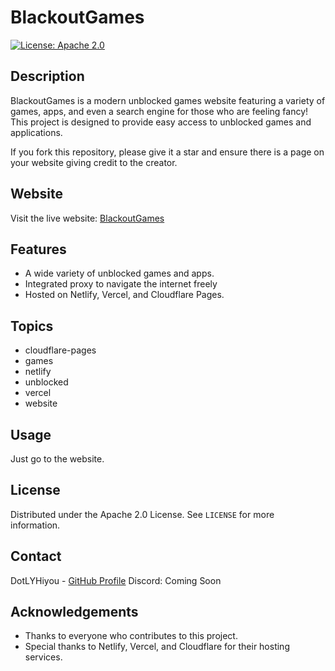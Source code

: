 # BlackoutGames

[![License: Apache 2.0](https://img.shields.io/badge/License-Apache%202.0-blue.svg)](https://opensource.org/licenses/Apache-2.0)

## Description

BlackoutGames is a modern unblocked games website featuring a variety of games, apps, and even a search engine for those who are feeling fancy! This project is designed to provide easy access to unblocked games and applications.

If you fork this repository, please give it a star and ensure there is a page on your website giving credit to the creator.

## Website

Visit the live website: [BlackoutGames](https://blackoutgames.netlify.app)

## Features

- A wide variety of unblocked games and apps.
- Integrated proxy to navigate the internet freely
- Hosted on Netlify, Vercel, and Cloudflare Pages.

## Topics

- cloudflare-pages
- games
- netlify
- unblocked
- vercel
- website

## Usage

Just go to the website.

## License

Distributed under the Apache 2.0 License. See `LICENSE` for more information.

## Contact

DotLYHiyou - [GitHub Profile](https://github.com/DotLYHiyou)
Discord: Coming Soon

## Acknowledgements

- Thanks to everyone who contributes to this project.
- Special thanks to Netlify, Vercel, and Cloudflare for their hosting services.
